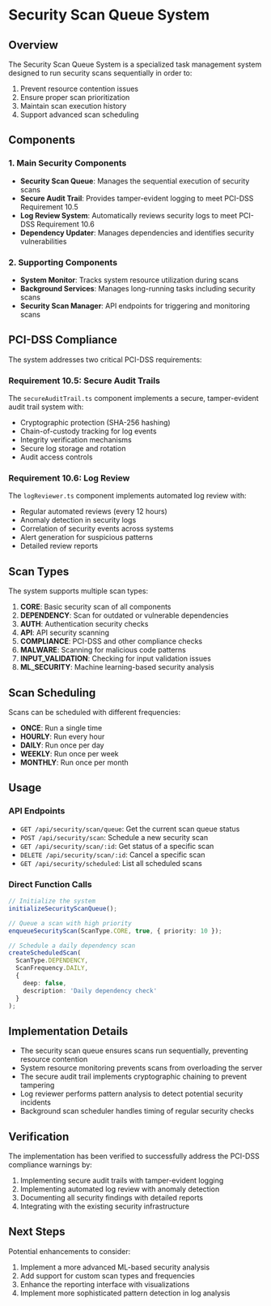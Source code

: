 # Security Scan Queue System

## Overview

The Security Scan Queue System is a specialized task management system designed to run security scans sequentially in order to:

1. Prevent resource contention issues
2. Ensure proper scan prioritization
3. Maintain scan execution history
4. Support advanced scan scheduling

## Components

### 1. Main Security Components

- **Security Scan Queue**: Manages the sequential execution of security scans
- **Secure Audit Trail**: Provides tamper-evident logging to meet PCI-DSS Requirement 10.5
- **Log Review System**: Automatically reviews security logs to meet PCI-DSS Requirement 10.6
- **Dependency Updater**: Manages dependencies and identifies security vulnerabilities

### 2. Supporting Components

- **System Monitor**: Tracks system resource utilization during scans
- **Background Services**: Manages long-running tasks including security scans
- **Security Scan Manager**: API endpoints for triggering and monitoring scans

## PCI-DSS Compliance

The system addresses two critical PCI-DSS requirements:

### Requirement 10.5: Secure Audit Trails

The `secureAuditTrail.ts` component implements a secure, tamper-evident audit trail system with:

- Cryptographic protection (SHA-256 hashing)
- Chain-of-custody tracking for log events
- Integrity verification mechanisms
- Secure log storage and rotation
- Audit access controls

### Requirement 10.6: Log Review

The `logReviewer.ts` component implements automated log review with:

- Regular automated reviews (every 12 hours)
- Anomaly detection in security logs
- Correlation of security events across systems
- Alert generation for suspicious patterns
- Detailed review reports

## Scan Types

The system supports multiple scan types:

1. **CORE**: Basic security scan of all components
2. **DEPENDENCY**: Scan for outdated or vulnerable dependencies
3. **AUTH**: Authentication security checks
4. **API**: API security scanning
5. **COMPLIANCE**: PCI-DSS and other compliance checks
6. **MALWARE**: Scanning for malicious code patterns
7. **INPUT_VALIDATION**: Checking for input validation issues
8. **ML_SECURITY**: Machine learning-based security analysis

## Scan Scheduling

Scans can be scheduled with different frequencies:

- **ONCE**: Run a single time
- **HOURLY**: Run every hour
- **DAILY**: Run once per day
- **WEEKLY**: Run once per week
- **MONTHLY**: Run once per month

## Usage

### API Endpoints

- `GET /api/security/scan/queue`: Get the current scan queue status
- `POST /api/security/scan`: Schedule a new security scan
- `GET /api/security/scan/:id`: Get status of a specific scan
- `DELETE /api/security/scan/:id`: Cancel a specific scan
- `GET /api/security/scheduled`: List all scheduled scans

### Direct Function Calls

```typescript
// Initialize the system
initializeSecurityScanQueue();

// Queue a scan with high priority
enqueueSecurityScan(ScanType.CORE, true, { priority: 10 });

// Schedule a daily dependency scan
createScheduledScan(
  ScanType.DEPENDENCY,
  ScanFrequency.DAILY,
  {
    deep: false,
    description: 'Daily dependency check'
  }
);
```

## Implementation Details

- The security scan queue ensures scans run sequentially, preventing resource contention
- System resource monitoring prevents scans from overloading the server
- The secure audit trail implements cryptographic chaining to prevent tampering
- Log reviewer performs pattern analysis to detect potential security incidents
- Background scan scheduler handles timing of regular security checks

## Verification

The implementation has been verified to successfully address the PCI-DSS compliance warnings by:

1. Implementing secure audit trails with tamper-evident logging
2. Implementing automated log review with anomaly detection
3. Documenting all security findings with detailed reports
4. Integrating with the existing security infrastructure

## Next Steps

Potential enhancements to consider:

1. Implement a more advanced ML-based security analysis
2. Add support for custom scan types and frequencies
3. Enhance the reporting interface with visualizations
4. Implement more sophisticated pattern detection in log analysis